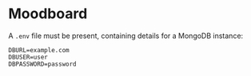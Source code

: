 # Moodboard

A `.env` file must be present, containing details for a MongoDB instance:

```env
DBURL=example.com
DBUSER=user
DBPASSWORD=password
```